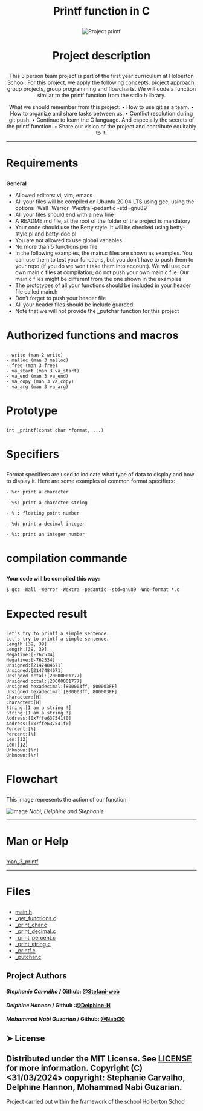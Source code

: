 # <p align="center">Printf function in C</p>

<p align="center">
    <img src="https://cdn.discordapp.com/attachments/1212359396739252225/1223786079686098985/printf.jpg?ex=661b1e9a&is=6608a99a&hm=2ff8261033aeeed1a181687b1f74ba41129b979b594a44435d835aa73f64deea&" alt="Project printf" />
</p>

# <p align="center">Project description</p>

<p align="center">This 3 person team project is part of the first year curriculum at Holberton School. For this project, we apply the following concepts: project approach, group projects, group programming and flowcharts. We will code a function similar to the printf function from the stdio.h library.</p>

<p align="center">What we should remember from this project:
      • How to use git as a team.
      • How to organize and share tasks between us.
      • Conflict resolution during git push.
      • Continue to learn the C language. And especially the secrets of the printf function.
      • Share our vision of the project and contribute equitably to it.</p>

--------------------------------------------------------------------------------

# <p>Requirements</p>

**General**
- Allowed editors: vi, vim, emacs
- All your files will be compiled on Ubuntu 20.04 LTS using gcc, using the options -Wall -Werror -Wextra -pedantic -std=gnu89
- All your files should end with a new line
- A README.md file, at the root of the folder of the project is mandatory
- Your code should use the Betty style. It will be checked using betty-style.pl and betty-doc.pl
- You are not allowed to use global variables
- No more than 5 functions per file
- In the following examples, the main.c files are shown as examples. You can use them to test your functions, but you don’t have to push them to your repo (if you do we won’t take them into account).
We will use our own main.c files at compilation; do not push your own main.c file. Our main.c files might be different from the one shown in the examples
- The prototypes of all your functions should be included in your header file called main.h
- Don’t forget to push your header file
- All your header files should be include guarded
- Note that we will not provide the _putchar function for this project

# <p>Authorized functions and macros</p>

```
- write (man 2 write)
- malloc (man 3 malloc)
- free (man 3 free)
- va_start (man 3 va_start)
- va_end (man 3 va_end)
- va_copy (man 3 va_copy)
- va_arg (man 3 va_arg)
```
# <p>Prototype</p>

```
int _printf(const char *format, ...)
```
# <p>Specifiers</p>

Format specifiers are used to indicate what type of data to display and how to display it. Here are some examples of common format specifiers:

```
- %c: print a character

- %s: print a character string

- % : floating point number

- %d: print a decimal integer

- %i: print an integer number
```

# <p>compilation commande</p>

**Your code will be compiled this way:**

```
$ gcc -Wall -Werror -Wextra -pedantic -std=gnu89 -Wno-format *.c
```
# <p>Expected result</p>

```
Let's try to printf a simple sentence.
Let's try to printf a simple sentence.
Length:[39, 39]
Length:[39, 39]
Negative:[-762534]
Negative:[-762534]
Unsigned:[2147484671]
Unsigned:[2147484671]
Unsigned octal:[20000001777]
Unsigned octal:[20000001777]
Unsigned hexadecimal:[800003ff, 800003FF]
Unsigned hexadecimal:[800003ff, 800003FF]
Character:[H]
Character:[H]
String:[I am a string !]
String:[I am a string !]
Address:[0x7ffe637541f0]
Address:[0x7ffe637541f0]
Percent:[%]
Percent:[%]
Len:[12]
Len:[12]
Unknown:[%r]
Unknown:[%r]
```
# <p>Flowchart</p>

This image represents the action of our function:

![Image](https://cdn.discordapp.com/attachments/1222932112944922707/1223293218721103993/QQQQ.jpg?ex=66195397&is=6606de97&hm=c2ddcfaf18b17e96fabbfff4fb7a9d4fd7eb0d3851947b55bd1905ee517d57bd&)
*Nabi, Delphine and Stephanie*

--------------------------------------------------------------------------------

# <p>Man or Help</p>

[man_3_printf](https://github.com/Stefani-web/holbertonschool-printf/blob/main/man_3_printf)

--------------------------------------------------------------------------------

# <p>Files</p>
- [main.h](https://github.com/Stefani-web/holbertonschool-printf/blob/main/main.h)
- [_get_functions.c](https://github.com/Stefani-web/holbertonschool-printf/blob/main/_get_functions.c)
- [_print_char.c](https://github.com/Stefani-web/holbertonschool-printf/blob/main/_print_char.c)
- [_print_decimal.c](https://github.com/Stefani-web/holbertonschool-printf/blob/main/_print_decimal.c)
- [_print_percent.c](https://github.com/Stefani-web/holbertonschool-printf/blob/main/_print_percent.c)
- [_print_string.c](https://github.com/Stefani-web/holbertonschool-printf/blob/main/_print_string.c)
- [_printf.c](https://github.com/Stefani-web/holbertonschool-printf/blob/main/_printf.c)
- [_putchar.c](https://github.com/Stefani-web/holbertonschool-printf/blob/main/_putchar.c)

## Project Authors
#### *Stephanie Carvalho* / Github: [@Stefani-web](https://github.com/Stefani-web)
#### *Delphine Hannon* / Github :[@Delphine-H](https://github.com/Delphine-H)
#### *Mohammad Nabi Guzarian* / Github: [@Nabi30](https://github.com/Nabi30)

## ➤ License
Distributed under the MIT License. See [LICENSE](https://www.holbertonschool.com/) for more information. Copyright (C) <31/03/2024> copyright: Stephanie Carvalho, Delphine Hannon, Mohammad Nabi Guzarian.
--------------------------------------------------------------------------------
Project carried out within the framework of the school [Holberton School](https://www.holbertonschool.com/)
